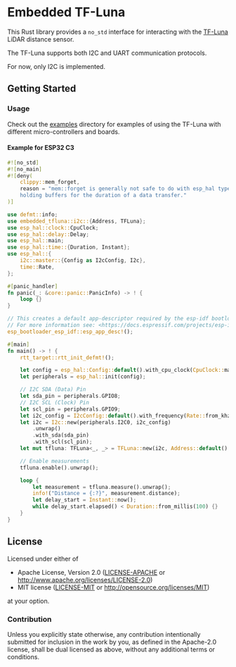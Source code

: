 # Embedded TF-Luna

This Rust library provides a `no_std` interface for interacting with the
[TF-Luna](https://en.benewake.com/TFLuna/index.html)
LiDAR distance sensor.

The TF-Luna supports both I2C and UART communication protocols.

For now, only I2C is implemented.

## Getting Started

### Usage

Check out the [examples](examples/) directory for examples of using the TF-Luna
with different micro-controllers and boards.

#### Example for ESP32 C3

```rust
#![no_std]
#![no_main]
#![deny(
    clippy::mem_forget,
    reason = "mem::forget is generally not safe to do with esp_hal types, especially those \
    holding buffers for the duration of a data transfer."
)]

use defmt::info;
use embedded_tfluna::i2c::{Address, TFLuna};
use esp_hal::clock::CpuClock;
use esp_hal::delay::Delay;
use esp_hal::main;
use esp_hal::time::{Duration, Instant};
use esp_hal::{
    i2c::master::{Config as I2cConfig, I2c},
    time::Rate,
};

#[panic_handler]
fn panic(_: &core::panic::PanicInfo) -> ! {
    loop {}
}

// This creates a default app-descriptor required by the esp-idf bootloader.
// For more information see: <https://docs.espressif.com/projects/esp-idf/en/stable/esp32/api-reference/system/app_image_format.html#application-description>
esp_bootloader_esp_idf::esp_app_desc!();

#[main]
fn main() -> ! {
    rtt_target::rtt_init_defmt!();

    let config = esp_hal::Config::default().with_cpu_clock(CpuClock::max());
    let peripherals = esp_hal::init(config);

    // I2C SDA (Data) Pin
    let sda_pin = peripherals.GPIO8;
    // I2C SCL (Clock) Pin
    let scl_pin = peripherals.GPIO9;
    let i2c_config = I2cConfig::default().with_frequency(Rate::from_khz(100));
    let i2c = I2c::new(peripherals.I2C0, i2c_config)
        .unwrap()
        .with_sda(sda_pin)
        .with_scl(scl_pin);
    let mut tfluna: TFLuna<_, _> = TFLuna::new(i2c, Address::default(), Delay::new()).unwrap();

    // Enable measurements
    tfluna.enable().unwrap();

    loop {
        let measurement = tfluna.measure().unwrap();
        info!("Distance = {:?}", measurement.distance);
        let delay_start = Instant::now();
        while delay_start.elapsed() < Duration::from_millis(100) {}
    }
}
```


## License

Licensed under either of

- Apache License, Version 2.0 ([LICENSE-APACHE](LICENSE-APACHE) or http://www.apache.org/licenses/LICENSE-2.0)
- MIT license ([LICENSE-MIT](LICENSE-MIT) or http://opensource.org/licenses/MIT)

at your option.

### Contribution

Unless you explicitly state otherwise, any contribution intentionally submitted
for inclusion in the work by you, as defined in the Apache-2.0 license, shall be
dual licensed as above, without any additional terms or conditions.
